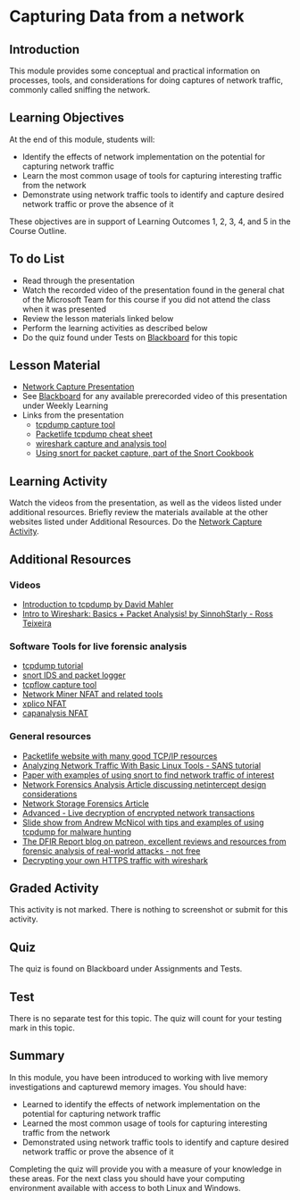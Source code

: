 # Capturing Data from a network

## Introduction
This module provides some conceptual and practical information on processes, tools, and considerations for doing captures of network traffic, commonly called sniffing the network.

## Learning Objectives
At the end of this module, students will:
   * Identify the effects of network implementation on the potential for capturing network traffic
   * Learn the most common usage of tools for capturing interesting traffic from the network
   * Demonstrate using network traffic tools to identify and capture desired network traffic or prove the absence of it

These objectives are in support of Learning Outcomes 1, 2, 3, 4, and 5 in the Course Outline.

## To do List
   * Read through the presentation
   * Watch the recorded video of the presentation found in the general chat of the Microsoft Team for this course if you did not attend the class when it was presented
   * Review the lesson materials linked below
   * Perform the learning activities as described below
   * Do the quiz found under Tests on [Blackboard](https://gc.blackboard.com) for this topic

## Lesson Material
   * [Network Capture Presentation](Presentations/NETS1032-21W-08-NetworkDataCapture.pdf)
   * See [Blackboard](https://gc.blackboard.com) for any available prerecorded video of this presentation under Weekly Learning
   * Links from the presentation
      * [tcpdump capture tool](http://tcpdump.org)
      * [Packetlife tcpdump cheat sheet](https://packetlife.net/media/library/12/tcpdump.pdf)
      * [wireshark capture and analysis tool](http://wireshark.org)
      * [Using snort for packet capture, part of the Snort Cookbook](https://learning.oreilly.com/library/view/snort-cookbook/0596007914/ch01.html#snortckbk-CHP-1-SECT-16)

## Learning Activity
Watch the videos from the presentation, as well as the videos listed under additional resources. Briefly review the materials available at the other websites listed under Additional Resources.
Do the [Network Capture Activity](Labs/Lab09-Network-Capture.html).

## Additional Resources    

### Videos
   * [Introduction to tcpdump by David Mahler](https://www.youtube.com/watch?v=hWc-ddF5g1I)
   * [Intro to Wireshark: Basics + Packet Analysis! by SinnohStarly - Ross Teixeira](https://www.youtube.com/watch?v=jvuiI1Leg6w)

### Software Tools for live forensic analysis
   * [tcpdump tutorial](https://danielmiessler.com/study/tcpdump/)
   * [snort IDS and packet logger](http://snort.org)
   * [tcpflow capture tool](http://www.forensicswiki.xyz/wiki/Tcpflow)
   * [Network Miner NFAT and related tools](https://www.netresec.com)
   * [xplico NFAT](http://xplico.org)
   * [capanalysis NFAT](http://www.capanalysis.net/ca/)

### General resources
   * [Packetlife website with many good TCP/IP resources](http://packetlife.net)
   * [Analyzing Network Traffic With Basic Linux Tools - SANS tutorial](https://uk.sans.org/reading-room/whitepapers/protocols/analyzing-network-traffic-basic-linux-tools-34037)
   * [Paper with examples of using snort to find network traffic of interest](https://dspace.library.uvic.ca/bitstream/handle/1828/7545/Hafeez_Saad_MEng_2016.pdf?sequence=4&isAllowed=y)
   * [Network Forensics Analysis Article discussing netintercept design considerations](https://pdfs.semanticscholar.org/35a5/73913813208666dbb0692b7e0e8bc707efe9.pdf)
   * [Network Storage Forensics Article](http://dfire.ucd.ie/?cat=27)
   * [Advanced - Live decryption of encrypted network transactions](https://www.netresec.com/?page=Blog&month=2020-01&post=Sharing-a-PCAP-with-Decrypted-HTTPS&fbclid=IwAR2XIUfezrZSEgaE6-juJs2Rwl_TKFDXbNT_T34WuCBRP6RjNazsrqF6PY0)
   * [Slide show from Andrew McNicol with tips and examples of using tcpdump for malware hunting](https://www.slideshare.net/j0b1n/tcpdump-hunter)
   * [The DFIR Report blog on patreon, excellent reviews and resources from forensic analysis of real-world attacks - not free](https://www.patreon.com/thedfirreport)
   * [Decrypting your own HTTPS traffic with wireshark](https://www.trickster.dev/post/decrypting-your-own-https-traffic-with-wireshark/)

## Graded Activity
This activity is not marked. There is nothing to screenshot or submit for this activity.

## Quiz

The quiz is found on Blackboard under Assignments and Tests.

## Test

There is no separate test for this topic. The quiz will count for your testing mark in this topic.

## Summary
In this module, you have been introduced to working with live memory investigations and capturewd memory images.
You should have:
   * Learned to identify the effects of network implementation on the potential for capturing network traffic
   * Learned the most common usage of tools for capturing interesting traffic from the network
   * Demonstrated using network traffic tools to identify and capture desired network traffic or prove the absence of it

Completing the quiz will provide you with a measure of your knowledge in these areas. For the next class you should have your computing environment available with access to both Linux and Windows.

